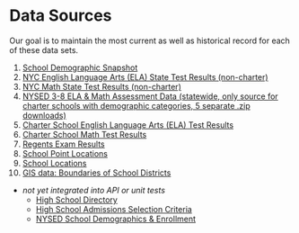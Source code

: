 Data Sources
=============
Our goal is to maintain the most current as well as historical record for each of these data sets.

1. [School Demographic Snapshot](https://data.cityofnewyork.us/Education/2020-2021-Demographic-Snapshot-School/vmmu-wj3w)
2. [NYC English Language Arts (ELA) State Test Results (non-charter)](https://data.cityofnewyork.us/Education/2013-2019-New-York-State-ELA-Exam/hvdr-xc2s)
3. [NYC Math State Test Results (non-charter)](https://data.cityofnewyork.us/Education/2013-2019-New-York-State-MATH-Exam/365g-7jtb)
4. [NYSED 3-8 ELA & Math Assessment Data (statewide, only source for charter schools with demographic categories, 5 separate .zip downloads)](https://data.nysed.gov/downloads.php)
5. [Charter School English Language Arts (ELA) Test Results](https://data.cityofnewyork.us/Education/2013-2019-English-Language-Arts-ELA-Test-Results-C/sgjd-xi99)
6. [Charter School Math Test Results](https://data.cityofnewyork.us/Education/2013-2019-Math-Test-Results-Charter-School/3xsw-bpuy)
7. [Regents Exam Results](https://data.cityofnewyork.us/Education/2014-15-2018-19-NYC-Regents-Exam-Public/2h3w-9uj9)
8. [School Point Locations](https://data.cityofnewyork.us/Education/2019-2020-School-Point-Locations/a3nt-yts4)
9. [School Locations](https://data.cityofnewyork.us/Education/2019-2020-School-Locations/wg9x-4ke6)
10. [GIS data: Boundaries of School Districts](https://data.cityofnewyork.us/Education/School-Districts/r8nu-ymqj)

- _not yet integrated into API or unit tests_
  - [High School Directory](https://data.cityofnewyork.us/Education/2021-DOE-High-School-Directory/8b6c-7uty)
  - [High School Admissions Selection Criteria](https://data.cityofnewyork.us/Education/Selection-Criteria-for-Fall-2021-High-School-Admis/9gs9-zhxw)
  - [NYSED School Demographics & Enrollment](https://data.nysed.gov/files/enrollment/20-21/enrollment_2021.zip)
